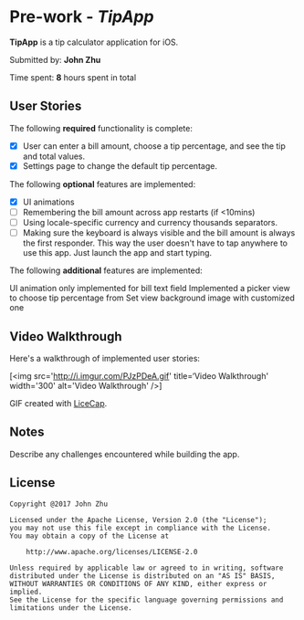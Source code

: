 # Pre-work - *TipApp*

**TipApp** is a tip calculator application for iOS.

Submitted by: **John Zhu**

Time spent: **8** hours spent in total

## User Stories

The following **required** functionality is complete:

* [x] User can enter a bill amount, choose a tip percentage, and see the tip and total values.
* [x] Settings page to change the default tip percentage.

The following **optional** features are implemented:
* [x] UI animations
* [ ] Remembering the bill amount across app restarts (if <10mins)
* [ ] Using locale-specific currency and currency thousands separators.
* [ ] Making sure the keyboard is always visible and the bill amount is always the first responder. This way the user doesn't have to tap anywhere to use this app. Just launch the app and start typing.

The following **additional** features are implemented:

UI  animation only implemented for bill text field
Implemented a picker view to choose tip percentage from
Set view background image with customized one

## Video Walkthrough 

Here's a walkthrough of implemented user stories:

[<img src='http://i.imgur.com/PJzPDeA.gif' title=‘Video Walkthrough' width='300' alt='Video Walkthrough' />]

GIF created with [LiceCap](http://www.cockos.com/licecap/).

## Notes

Describe any challenges encountered while building the app.

## License

    Copyright @2017 John Zhu

    Licensed under the Apache License, Version 2.0 (the "License");
    you may not use this file except in compliance with the License.
    You may obtain a copy of the License at

        http://www.apache.org/licenses/LICENSE-2.0

    Unless required by applicable law or agreed to in writing, software
    distributed under the License is distributed on an "AS IS" BASIS,
    WITHOUT WARRANTIES OR CONDITIONS OF ANY KIND, either express or implied.
    See the License for the specific language governing permissions and
    limitations under the License.
